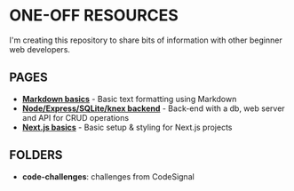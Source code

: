# ONE-OFF RESOURCES
I'm creating this repository to share bits of information with other beginner web developers.

## PAGES
- [__Markdown basics__](https://github.com/vishalicious213/one-off-resources/blob/master/pages/markdown.md) - Basic text formatting using Markdown
- [__Node/Express/SQLite/knex backend__](https://github.com/vishalicious213/one-off-resources/blob/master/pages/backend-flow.md) - Back-end with a db, web server and API for CRUD operations
- [__Next.js basics__](https://github.com/vishalicious213/one-off-resources/blob/master/pages/next-js.md) - Basic setup & styling for Next.js projects

## FOLDERS
* __code-challenges__: challenges from CodeSignal